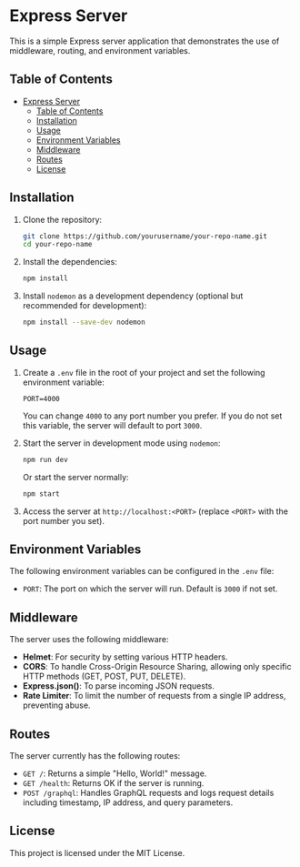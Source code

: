 # Express Server

This is a simple Express server application that demonstrates the use of middleware, routing, and environment variables.

## Table of Contents

- [Express Server](#express-server)
  - [Table of Contents](#table-of-contents)
  - [Installation](#installation)
  - [Usage](#usage)
  - [Environment Variables](#environment-variables)
  - [Middleware](#middleware)
  - [Routes](#routes)
  - [License](#license)

## Installation

1. Clone the repository:

   ```bash
   git clone https://github.com/yourusername/your-repo-name.git
   cd your-repo-name
   ```

2. Install the dependencies:

   ```bash
   npm install
   ```

3. Install `nodemon` as a development dependency (optional but recommended for development):

   ```bash
   npm install --save-dev nodemon
   ```

## Usage

1. Create a `.env` file in the root of your project and set the following environment variable:

   ```plaintext
   PORT=4000
   ```

   You can change `4000` to any port number you prefer. If you do not set this variable, the server will default to port `3000`.

2. Start the server in development mode using `nodemon`:

   ```bash
   npm run dev
   ```

   Or start the server normally:

   ```bash
   npm start
   ```

3. Access the server at `http://localhost:<PORT>` (replace `<PORT>` with the port number you set).

## Environment Variables

The following environment variables can be configured in the `.env` file:

- `PORT`: The port on which the server will run. Default is `3000` if not set.

## Middleware

The server uses the following middleware:

- **Helmet**: For security by setting various HTTP headers.
- **CORS**: To handle Cross-Origin Resource Sharing, allowing only specific HTTP methods (GET, POST, PUT, DELETE).
- **Express.json()**: To parse incoming JSON requests.
- **Rate Limiter**: To limit the number of requests from a single IP address, preventing abuse.

## Routes

The server currently has the following routes:

- `GET /`: Returns a simple "Hello, World!" message.
- `GET /health`: Returns OK if the server is running.
- `POST /graphql`: Handles GraphQL requests and logs request details including timestamp, IP address, and query parameters.

## License

This project is licensed under the MIT License.